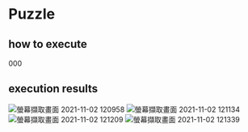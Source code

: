 # Puzzle

## how to execute

000

## execution results

![螢幕擷取畫面 2021-11-02 120958](https://user-images.githubusercontent.com/84724495/139786476-801300ba-33aa-4c49-8e8f-a31d3ef1f64b.png)
![螢幕擷取畫面 2021-11-02 121134](https://user-images.githubusercontent.com/84724495/139786883-48758e64-c713-4b6e-b5a9-8707cf475e69.png)
![螢幕擷取畫面 2021-11-02 121209](https://user-images.githubusercontent.com/84724495/139786889-4af11d84-260c-4216-9f7b-88668fd2455d.png)
![螢幕擷取畫面 2021-11-02 121339](https://user-images.githubusercontent.com/84724495/139786892-96035e2f-f1ae-4ed5-ba0c-39775c86087b.png)
